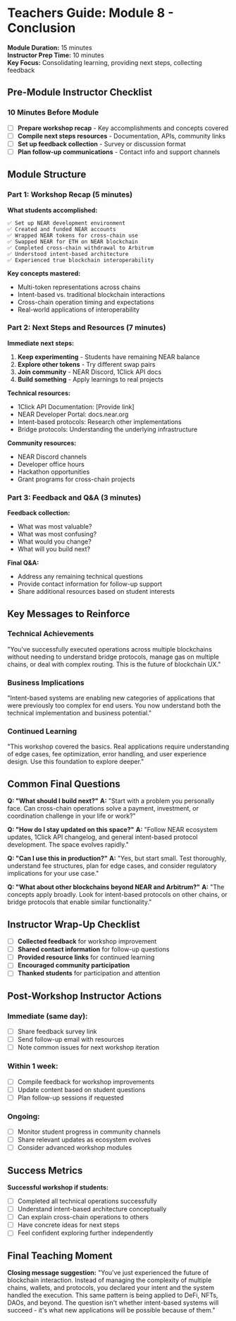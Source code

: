 # Teachers Guide: Module 8 - Conclusion

**Module Duration:** 15 minutes  
**Instructor Prep Time:** 10 minutes  
**Key Focus:** Consolidating learning, providing next steps, collecting feedback

## Pre-Module Instructor Checklist

### 10 Minutes Before Module
- [ ] **Prepare workshop recap** - Key accomplishments and concepts covered
- [ ] **Compile next steps resources** - Documentation, APIs, community links
- [ ] **Set up feedback collection** - Survey or discussion format
- [ ] **Plan follow-up communications** - Contact info and support channels

## Module Structure

### Part 1: Workshop Recap (5 minutes)
**What students accomplished:**
```
✅ Set up NEAR development environment
✅ Created and funded NEAR accounts  
✅ Wrapped NEAR tokens for cross-chain use
✅ Swapped NEAR for ETH on NEAR blockchain
✅ Completed cross-chain withdrawal to Arbitrum
✅ Understood intent-based architecture
✅ Experienced true blockchain interoperability
```

**Key concepts mastered:**
- Multi-token representations across chains
- Intent-based vs. traditional blockchain interactions
- Cross-chain operation timing and expectations
- Real-world applications of interoperability

### Part 2: Next Steps and Resources (7 minutes)

**Immediate next steps:**
1. **Keep experimenting** - Students have remaining NEAR balance
2. **Explore other tokens** - Try different swap pairs
3. **Join community** - NEAR Discord, 1Click API docs
4. **Build something** - Apply learnings to real projects

**Technical resources:**
- 1Click API Documentation: [Provide link]
- NEAR Developer Portal: docs.near.org
- Intent-based protocols: Research other implementations
- Bridge protocols: Understanding the underlying infrastructure

**Community resources:**
- NEAR Discord channels
- Developer office hours
- Hackathon opportunities
- Grant programs for cross-chain projects

### Part 3: Feedback and Q&A (3 minutes)

**Feedback collection:**
- What was most valuable?
- What was most confusing?
- What would you change?
- What will you build next?

**Final Q&A:**
- Address any remaining technical questions
- Provide contact information for follow-up support
- Share additional resources based on student interests

## Key Messages to Reinforce

### Technical Achievements
"You've successfully executed operations across multiple blockchains without needing to understand bridge protocols, manage gas on multiple chains, or deal with complex routing. This is the future of blockchain UX."

### Business Implications  
"Intent-based systems are enabling new categories of applications that were previously too complex for end users. You now understand both the technical implementation and business potential."

### Continued Learning
"This workshop covered the basics. Real applications require understanding of edge cases, fee optimization, error handling, and user experience design. Use this foundation to explore deeper."

## Common Final Questions

**Q: "What should I build next?"**
**A:** "Start with a problem you personally face. Can cross-chain operations solve a payment, investment, or coordination challenge in your life or work?"

**Q: "How do I stay updated on this space?"**
**A:** "Follow NEAR ecosystem updates, 1Click API changelog, and general intent-based protocol development. The space evolves rapidly."

**Q: "Can I use this in production?"**
**A:** "Yes, but start small. Test thoroughly, understand fee structures, plan for edge cases, and consider regulatory implications for your use case."

**Q: "What about other blockchains beyond NEAR and Arbitrum?"**
**A:** "The concepts apply broadly. Look for intent-based protocols on other chains, or bridge protocols that enable similar functionality."

## Instructor Wrap-Up Checklist

- [ ] **Collected feedback** for workshop improvement
- [ ] **Shared contact information** for follow-up questions
- [ ] **Provided resource links** for continued learning
- [ ] **Encouraged community participation** 
- [ ] **Thanked students** for participation and attention

## Post-Workshop Instructor Actions

### Immediate (same day):
- [ ] Share feedback survey link
- [ ] Send follow-up email with resources
- [ ] Note common issues for next workshop iteration

### Within 1 week:
- [ ] Compile feedback for workshop improvements  
- [ ] Update content based on student questions
- [ ] Plan follow-up sessions if requested

### Ongoing:
- [ ] Monitor student progress in community channels
- [ ] Share relevant updates as ecosystem evolves
- [ ] Consider advanced workshop modules

## Success Metrics

**Successful workshop if students:**
- [ ] Completed all technical operations successfully
- [ ] Understand intent-based architecture conceptually
- [ ] Can explain cross-chain operations to others
- [ ] Have concrete ideas for next steps
- [ ] Feel confident exploring further independently

## Final Teaching Moment

**Closing message suggestion:**
"You've just experienced the future of blockchain interaction. Instead of managing the complexity of multiple chains, wallets, and protocols, you declared your intent and the system handled the execution. This same pattern is being applied to DeFi, NFTs, DAOs, and beyond. The question isn't whether intent-based systems will succeed - it's what new applications will be possible because of them." 